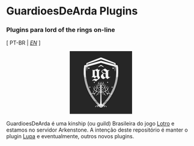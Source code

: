 # GuardioesDeArda Plugins
### Plugins para lord of the rings on-line

[ PT-BR | *[EN](./README-EN.md)* ]

<p align="center" width="100%">
    <img width="33%" src="./ga_logo.jpg?raw=true"> 
</p>

GuardioesDeArda é uma kinship (ou guild) Brasileira do jogo [Lotro](https://www.lotro.com/en) e estamos no servidor Arkenstone.
A intenção deste repositório é manter o plugin [Lupa](/Lupa/README.md) e eventualmente, outros novos plugins.
